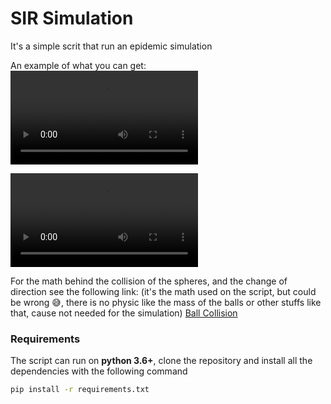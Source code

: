 # SIR Simulation

It's a simple scrit that run an epidemic simulation

An example of what you can get:  
![Simulation](https://user-images.githubusercontent.com/43886147/109716745-82d8d200-7ba5-11eb-9ba4-ab6c7970a359.mp4)

![Graph](https://user-images.githubusercontent.com/43886147/109716758-866c5900-7ba5-11eb-9761-1ffaa96041cd.mp4)

For the math behind the collision of the spheres, and the change of direction see the following link: (it's the math used on the script, but could be wrong 😅, there is no physic like the mass of the balls or other stuffs like that, cause not needed for the simulation)
[Ball Collision](https://github.com/vlnraf/CMCS/blob/master/continous_models/simulation/Ball%20collision.pdf)

### Requirements

The script can run on **python 3.6+**, clone the repository and install all the dependencies with the following command
```sh
pip install -r requirements.txt
```
